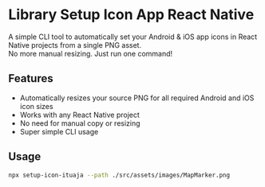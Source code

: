 # Library Setup Icon App React Native

A simple CLI tool to automatically set your Android & iOS app icons in React Native projects from a single PNG asset.  
No more manual resizing. Just run one command!

## Features

- Automatically resizes your source PNG for all required Android and iOS icon sizes
- Works with any React Native project
- No need for manual copy or resizing
- Super simple CLI usage

## Usage

```bash
npx setup-icon-ituaja --path ./src/assets/images/MapMarker.png
